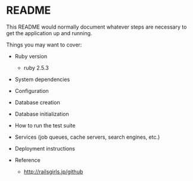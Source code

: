 # README

This README would normally document whatever steps are necessary to get the
application up and running.

Things you may want to cover:

* Ruby version
    * ruby 2.5.3

* System dependencies

* Configuration

* Database creation

* Database initialization

* How to run the test suite

* Services (job queues, cache servers, search engines, etc.)

* Deployment instructions

* Reference
  * http://railsgirls.jp/github

